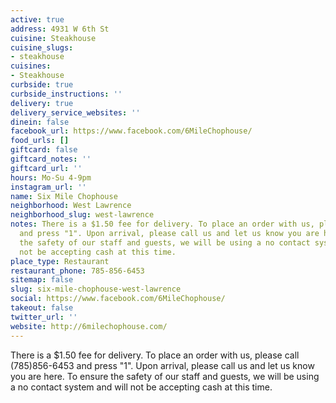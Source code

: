 ```yaml
---
active: true
address: 4931 W 6th St
cuisine: Steakhouse
cuisine_slugs:
- steakhouse
cuisines:
- Steakhouse
curbside: true
curbside_instructions: ''
delivery: true
delivery_service_websites: ''
dinein: false
facebook_url: https://www.facebook.com/6MileChophouse/
food_urls: []
giftcard: false
giftcard_notes: ''
giftcard_url: ''
hours: Mo-Su 4-9pm
instagram_url: ''
name: Six Mile Chophouse
neighborhood: West Lawrence
neighborhood_slug: west-lawrence
notes: There is a $1.50 fee for delivery. To place an order with us, please call (785)856-6453
  and press "1". Upon arrival, please call us and let us know you are here. To ensure
  the safety of our staff and guests, we will be using a no contact system and will
  not be accepting cash at this time.
place_type: Restaurant
restaurant_phone: 785-856-6453
sitemap: false
slug: six-mile-chophouse-west-lawrence
social: https://www.facebook.com/6MileChophouse/
takeout: false
twitter_url: ''
website: http://6milechophouse.com/
---
```


There is a $1.50 fee for delivery. To place an order with us, please call (785)856-6453 and press "1". Upon arrival, please call us and let us know you are here. To ensure the safety of our staff and guests, we will be using a no contact system and will not be accepting cash at this time.